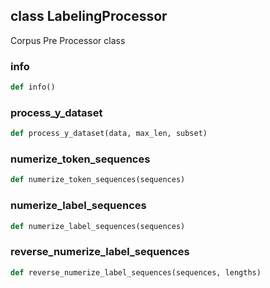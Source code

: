 ## class LabelingProcessor
Corpus Pre Processor class


### info
```python
def info()
```

### process\_y\_dataset
```python
def process_y_dataset(data, max_len, subset)
```

### numerize\_token\_sequences
```python
def numerize_token_sequences(sequences)
```

### numerize\_label\_sequences
```python
def numerize_label_sequences(sequences)
```

### reverse\_numerize\_label\_sequences
```python
def reverse_numerize_label_sequences(sequences, lengths)
```

